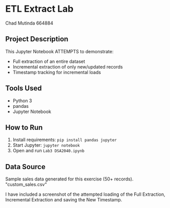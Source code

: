 # ETL Extract Lab

Chad Mutinda 
664884

## Project Description
This Jupyter Notebook ATTEMPTS to demonstrate:
- Full extraction of an entire dataset
- Incremental extraction of only new/updated records
- Timestamp tracking for incremental loads
## Tools Used
- Python 3
- pandas
- Jupyter Notebook

## How to Run
1. Install requirements: `pip install pandas jupyter`
2. Start Jupyter: `jupyter notebook`
3. Open and run `Lab3 DSA2040.ipynb`

## Data Source
Sample sales data generated for this exercise (50+ records). "custom_sales.csv"

I have included a screenshot of the attempted loading of the Full Extraction, Incremental Extraction and saving the New Timestamp.
